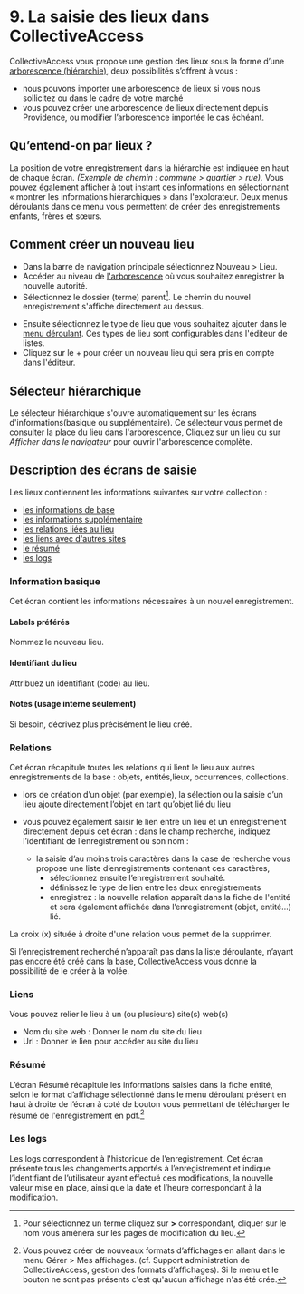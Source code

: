 # 9. La saisie des lieux dans CollectiveAccess
CollectiveAccess vous propose une gestion des lieux sous la forme d’une [arborescence (hiérarchie)](), deux possibilités s’offrent à vous :

- nous pouvons importer une arborescence de lieux si vous nous sollicitez ou dans le cadre de votre marché
- vous pouvez créer une arborescence de lieux directement depuis Providence, ou modifier l’arborescence importée le cas échéant.
## Qu’entend-on par lieux ?
La position de votre enregistrement dans la hiérarchie est indiquée en haut de chaque écran.
*(Exemple de chemin : commune \> quartier \> rue).*
Vous pouvez également afficher à tout instant ces informations en sélectionnant « montrer les informations hiérarchiques » dans l'explorateur.
Deux menus déroulants dans ce menu vous permettent de créer des enregistrements enfants, frères et sœurs.
## Comment créer un nouveau lieu
* Dans la barre de navigation principale sélectionnez Nouveau \> Lieu.
* Accéder au niveau de [l'arborescence]() où vous souhaitez enregistrer la nouvelle autorité. 
* Sélectionnez le dossier (terme) parent[^1]. Le chemin du nouvel enregistrement s'affiche directement au dessus.

[^1]:Pour sélectionnez un terme cliquez sur **>** correspondant, cliquer sur le nom vous amènera sur les pages de modification du lieu. 

* Ensuite sélectionnez le type de lieu que vous souhaitez ajouter dans le [menu déroulant](). Ces types de lieu sont configurables dans l'éditeur de listes. 
* Cliquez sur le + pour créer un nouveau lieu qui sera pris en compte dans l'éditeur.

## Sélecteur hiérarchique
Le sélecteur hiérarchique s'ouvre automatiquement sur les écrans d'informations(basique ou supplémentaire).
Ce sélecteur vous permet de consulter la place du lieu dans l'arborescence, Cliquez sur un lieu ou sur *Afficher dans le navigateur* pour ouvrir l'arborescence complète.

## Description des écrans de saisie
Les lieux contiennent les informations suivantes sur votre collection :

- [les informations de base](#information-basique)
- [les informations supplémentaire](#information-supplementaire)
- [les relations liées au lieu](#relations)
- [les liens avec d'autres sites](#liens)
- [le résumé](#resume)
- [les logs](#les-logs)

### Information basique
Cet écran contient les informations nécessaires à un nouvel enregistrement.

#### Labels préférés
Nommez le nouveau lieu.

#### Identifiant du lieu 
Attribuez un identifiant (code) au lieu.

#### Notes (usage interne seulement)
Si besoin, décrivez plus précisément le lieu créé.

### Relations
Cet écran récapitule toutes les relations qui lient le lieu aux autres enregistrements de la base : objets, entités,lieux, occurrences, collections.

* lors de création d’un objet (par exemple), la sélection ou la saisie d’un lieu ajoute directement l’objet en tant qu’objet lié du lieu

* vous pouvez également saisir le lien entre un lieu et un enregistrement directement depuis cet écran : dans le champ recherche, indiquez l’identifiant de l’enregistrement ou son nom :
	- la saisie d’au moins trois caractères dans la case de recherche vous propose une liste d’enregistrements contenant ces caractères,
	    - sélectionnez ensuite l’enregistrement souhaité.
	    - définissez le type de lien entre les deux enregistrements
	    - enregistrez : la nouvelle relation apparaît dans la fiche de l'entité et sera également affichée dans l’enregistrement (objet, entité…) lié.
		
La croix (x) située à droite d'une relation vous permet de la supprimer.

Si l’enregistrement recherché n’apparaît pas dans la liste déroulante, n’ayant pas encore été créé dans la base, CollectiveAccess vous donne la possibilité de le créer à la volée.

### Liens
Vous pouvez relier le lieu à un (ou plusieurs) site(s) web(s)

* Nom du site web : Donner le nom du site du lieu
* Url : Donner le lien pour accéder au site du lieu

### Résumé
L’écran Résumé récapitule les informations saisies dans la fiche entité, selon le format d’affichage sélectionné dans le menu déroulant présent en haut à droite de l’écran à coté de bouton 
vous permettant de télécharger le résumé de l'enregistrement en pdf.[^2]

[^2]:Vous pouvez créer de nouveaux formats d’affichages en allant dans le menu Gérer \> Mes affichages. (cf. Support administration de CollectiveAccess, gestion des formats d’affichages).
Si le menu et le bouton ne sont pas présents c'est qu'aucun affichage n'as été crée.

### Les logs
Les logs correspondent à l'historique de l’enregistrement.
Cet écran présente tous les changements apportés à l’enregistrement et indique l’identifiant de l’utilisateur ayant effectué ces modifications, la nouvelle valeur mise en place, ainsi que la date et l’heure correspondant à la modification.



